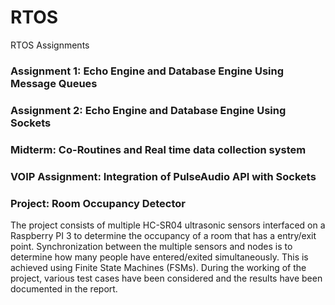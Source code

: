 # RTOS
RTOS Assignments

### Assignment 1: Echo Engine and Database Engine Using Message Queues
### Assignment 2: Echo Engine and Database Engine Using Sockets
### Midterm: Co-Routines and Real time data collection system
### VOIP Assignment: Integration of PulseAudio API with Sockets
### Project: Room Occupancy Detector
The project consists of multiple HC-SR04 ultrasonic sensors interfaced on a Raspberry PI 3 to determine the occupancy of a room that has a entry/exit point. Synchronization between the multiple sensors and nodes is to determine how many people have  entered/exited simultaneously. This is achieved using Finite State Machines (FSMs). During the working of the project, various test cases have been considered and the results have been documented in the report.


